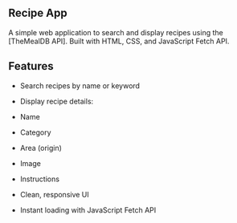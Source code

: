 ## Recipe App

A simple web application to search and display recipes using the [TheMealDB API]. Built with HTML, CSS, and JavaScript Fetch API.


##  Features

- Search recipes by name or keyword
- Display recipe details:
- Name
- Category
- Area (origin)
- Image
- Instructions



- Clean, responsive UI
- Instant loading with JavaScript Fetch API
